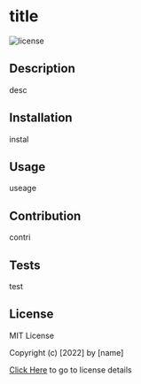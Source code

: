 # title
  
  ![license](https://img.shields.io/badge/license-MIT-blue)
  

  ## Description
  desc

  
  ## Installation
  instal
  

  
  ## Usage
  useage
  
  
  
  ## Contribution
  contri
  

  
  ## Tests
  test
  

  
 ## License
  MIT License 

  Copyright (c) [2022] by [name]

  [Click Here](https://choosealicense.com/licenses/mit/) to go to license details
  
